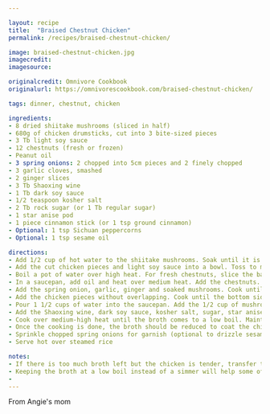 ```yaml
---

layout: recipe
title:  "Braised Chestnut Chicken"
permalink: /recipes/braised-chestnut-chicken/

image: braised-chestnut-chicken.jpg
imagecredit: 
imagesource: 

originalcredit: Omnivore Cookbook
originalurl: https://omnivorescookbook.com/braised-chestnut-chicken/

tags: dinner, chestnut, chicken

ingredients:
- 8 dried shiitake mushrooms (sliced in half)
- 680g of chicken drumsticks, cut into 3 bite-sized pieces
- 3 Tb light soy sauce
- 12 chestnuts (fresh or frozen)
- Peanut oil
- 3 spring onions: 2 chopped into 5cm pieces and 2 finely chopped
- 3 garlic cloves, smashed
- 2 ginger slices
- 3 Tb Shaoxing wine
- 1 Tb dark soy sauce
- 1/2 teaspoon kosher salt
- 2 Tb rock sugar (or 1 Tb regular sugar)
- 1 star anise pod
- 1 piece cinnamon stick (or 1 tsp ground cinnamon)
- Optional: 1 tsp Sichuan peppercorns
- Optional: 1 tsp sesame oil

directions:
- Add 1/2 cup of hot water to the shiitake mushrooms. Soak until it is soft throughout. Gently rub the mushrooms to remove any debris and squeeze out excess water. Cut them in halves. Reserve the soaking liquid
- Add the cut chicken pieces and light soy sauce into a bowl. Toss to mix well and set aside
- Boil a pot of water over high heat. For fresh chestnuts, slice the bases and boil. When cooked, peel the chestnuts and let it air dry. If using peeled frozen chestnuts, boil according to package instructions
- In a saucepan, add oil and heat over medium heat. Add the chestnuts. Cook, until lightly browned. Transfer to a bowl
- Add the spring onion, garlic, ginger and soaked mushrooms. Cook until lightly browned and transfer them into the bowl with the chestnuts
- Add the chicken pieces without overlapping. Cook until the bottom side is lightly browned, then flip to brown the other side
- Pour 1 1/2 cups of water into the saucepan. Add the 1/2 cup of mushroom soaking liquid but be careful not to add the residual bits
- Add the Shaoxing wine, dark soy sauce, kosher salt, sugar, star anise pod, cinnamon and Sichuan peppercorns. Add the cooked chestnuts with the aromatics. The liquid should cover most of the chicken but if not, add more water
- Cook over medium-high heat until the broth comes to a low boil. Maintain cooking this uncovered for 25 minutes or until the chicken turns very tender
- Once the cooking is done, the broth should be reduced to coat the chicken with a thin layer
- Sprinkle chopped spring onions for garnish (optional to drizzle sesame oil)
- Serve hot over steamed rice

notes:
- If there is too much broth left but the chicken is tender, transfer the chicken to a serving bowl and keep reducing the broth over high heat until it thickens
- Keeping the broth at a low boil instead of a simmer will help some of the oil/fat to emulsify with the broth, which yields a thick flavourful glaze at the end. If you prefer a thin broth, you will need to simmer the chicken instead
- 
---
```


From Angie's mom
